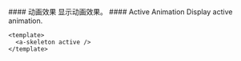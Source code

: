 <cn>
#### 动画效果
显示动画效果。
</cn>

<us>
#### Active Animation
Display active animation.
</us>

```vue
<template>
  <a-skeleton active />
</template>
```
